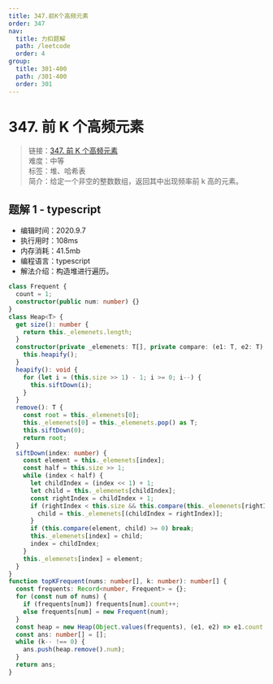 ```yaml
---
title: 347.前K个高频元素
order: 347
nav:
  title: 力扣题解
  path: /leetcode
  order: 4
group:
  title: 301-400
  path: /301-400
  order: 301
---
```


# 347. 前 K 个高频元素

> 链接：[347. 前 K 个高频元素](https://leetcode-cn.com/problems/top-k-frequent-elements/)  
> 难度：中等  
> 标签：堆、哈希表  
> 简介：给定一个非空的整数数组，返回其中出现频率前 k 高的元素。

## 题解 1 - typescript

- 编辑时间：2020.9.7
- 执行用时：108ms
- 内存消耗：41.5mb
- 编程语言：typescript
- 解法介绍：构造堆进行遍历。

```typescript
class Frequent {
  count = 1;
  constructor(public num: number) {}
}
class Heap<T> {
  get size(): number {
    return this._elemenets.length;
  }
  constructor(private _elemenets: T[], private compare: (e1: T, e2: T) => number) {
    this.heapify();
  }
  heapify(): void {
    for (let i = (this.size >> 1) - 1; i >= 0; i--) {
      this.siftDown(i);
    }
  }
  remove(): T {
    const root = this._elemenets[0];
    this._elemenets[0] = this._elemenets.pop() as T;
    this.siftDown(0);
    return root;
  }
  siftDown(index: number) {
    const element = this._elemenets[index];
    const half = this.size >> 1;
    while (index < half) {
      let childIndex = (index << 1) + 1;
      let child = this._elemenets[childIndex];
      const rightIndex = childIndex + 1;
      if (rightIndex < this.size && this.compare(this._elemenets[rightIndex], child) > 0) {
        child = this._elemenets[(childIndex = rightIndex)];
      }
      if (this.compare(element, child) >= 0) break;
      this._elemenets[index] = child;
      index = childIndex;
    }
    this._elemenets[index] = element;
  }
}
function topKFrequent(nums: number[], k: number): number[] {
  const frequents: Record<number, Frequent> = {};
  for (const num of nums) {
    if (frequents[num]) frequents[num].count++;
    else frequents[num] = new Frequent(num);
  }
  const heap = new Heap(Object.values(frequents), (e1, e2) => e1.count - e2.count);
  const ans: number[] = [];
  while (k-- !== 0) {
    ans.push(heap.remove().num);
  }
  return ans;
}
```
